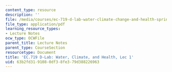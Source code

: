 ```yaml
---
content_type: resource
description: ''
file: /media/courses/ec-719-d-lab-water-climate-change-and-health-spring-2019/63b2fd3191080df38fe379d388226963_MITEC_719S19_lec1.pdf
file_type: application/pdf
learning_resource_types:
- Lecture Notes
ocw_type: OCWFile
parent_title: Lecture Notes
parent_type: CourseSection
resourcetype: Document
title: 'EC.719 D-Lab: Water, Climate, and Health, Lec 1'
uid: 63b2fd31-9108-0df3-8fe3-79d388226963
---
```

